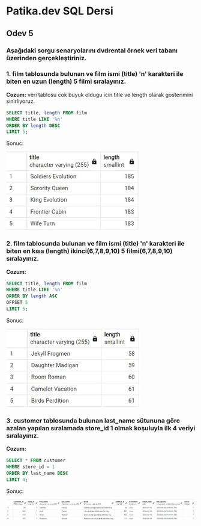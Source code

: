 # Patika.dev SQL Dersi
## Odev 5

### Aşağıdaki sorgu senaryolarını dvdrental örnek veri tabanı üzerinden gerçekleştiriniz.

### 1. film tablosunda bulunan ve film ismi (title) 'n' karakteri ile biten en uzun (length) 5 filmi sıralayınız.

**Cozum:** veri tablosu cok buyuk oldugu icin title ve length olarak gosterimini sinirliyoruz. 

```SQL
SELECT title, length FROM film
WHERE title LIKE '%n'
ORDER BY length DESC
LIMIT 5;
```

Sonuc:

![Sonuc 1](/images/SqlOdev5_1.jpg)

### 2. film tablosunda bulunan ve film ismi (title) 'n' karakteri ile biten en kısa (length) ikinci(6,7,8,9,10) 5 filmi(6,7,8,9,10) sıralayınız.

**Cozum:**

```SQL
SELECT title, length FROM film
WHERE title LIKE '%n'
ORDER BY length ASC
OFFSET 5
LIMIT 5;
```

Sonuc:

![Sonuc 2](/images/SqlOdev5_2.jpg)


### 3. customer tablosunda bulunan last_name sütununa göre azalan yapılan sıralamada store_id 1 olmak koşuluyla ilk 4 veriyi sıralayınız.

**Cozum:**

```SQL
SELECT * FROM customer
WHERE store_id = 1
ORDER BY last_name DESC
LIMIT 4;
```

Sonuc:

![Sonuc 3](/images/SqlOdev5_3.jpg)
